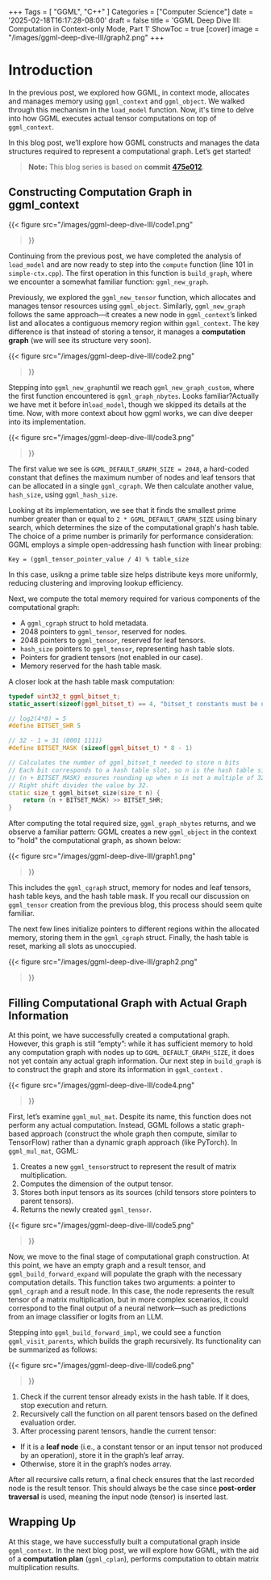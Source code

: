 +++
Tags = [ "GGML", "C++" ]
Categories = ["Computer Science"]
date = '2025-02-18T16:17:28-08:00'
draft = false
title = 'GGML Deep Dive III: Computation in Context-only Mode, Part 1'
ShowToc = true
[cover]
image = "/images/ggml-deep-dive-III/graph2.png"
+++
<!-- 
{{< figure
  src="/images/common/ggml.png"
>}} -->

# Introduction

In the previous post, we explored how GGML, in context mode, allocates and manages memory using `ggml_context` and `ggml_object`. We walked through this mechanism in the `load_model` function. Now, it's time to delve into how GGML executes actual tensor computations on top of `ggml_context`.

In this blog post, we’ll explore how GGML constructs and manages the data structures required to represent a computational graph. Let’s get started!

> **Note:** This blog series is based on **commit** [**475e012**](https://github.com/ggml-org/ggml/tree/475e01227333a3a29ed0859b477beabcc2de7b5e).

## Constructing Computation Graph in ggml_context

<!-- ![img](https://miro.medium.com/v2/resize:fit:1400/1*ZvyQa9IA6uuQUM8OXSmg4w.png) -->
{{< figure
  src="/images/ggml-deep-dive-III/code1.png"
>}}


Continuing from the previous post, we have completed the analysis of `load_model` and are now ready to step into the `compute` function (line 101 in `simple-ctx.cpp`). The first operation in this function is `build_graph`, where we encounter a somewhat familiar function: `ggml_new_graph`.

Previously, we explored the `ggml_new_tensor` function, which allocates and manages tensor resources using `ggml_object`. Similarly, `ggml_new_graph` follows the same approach—it creates a new node in `ggml_context`’s linked list and allocates a contiguous memory region within `ggml_context`. The key difference is that instead of storing a tensor, it manages a **computation graph** (we will see its structure very soon).

<!-- ![img](https://miro.medium.com/v2/resize:fit:1400/1*fWpylFb2pAVcOeG1NcUnEg.png) -->
{{< figure
  src="/images/ggml-deep-dive-III/code2.png"
>}}

Stepping into `ggml_new_graph`until we reach `ggml_new_graph_custom`, where the first function encountered is `ggml_graph_nbytes`. Looks familiar?Actually we have met it before in`load_model`, though we skipped its details at the time. Now, with more context about how ggml works, we can dive deeper into its implementation.

<!-- ![img](https://miro.medium.com/v2/resize:fit:1400/1*31R_do8hD03pkAxJVE_JFA.png) -->
{{< figure
  src="/images/ggml-deep-dive-III/code3.png"
>}}

The first value we see is `GGML_DEFAULT_GRAPH_SIZE = 2048`, a hard-coded constant that defines the maximum number of nodes and leaf tensors that can be allocated in a single `ggml_cgraph`. We then calculate another value, `hash_size`, using `ggml_hash_size`.

Looking at its implementation, we see that it finds the smallest prime number greater than or equal to `2 * GGML_DEFAULT_GRAPH_SIZE` using binary search, which determines the size of the computational graph's hash table. The choice of a prime number is primarily for performance consideration: GGML employs a simple open-addressing hash function with linear probing:

```
Key = (ggml_tensor_pointer_value / 4) % table_size
```

In this case, usikng a prime table size helps distribute keys more uniformly, reducing clustering and improving lookup efficiency.

Next, we compute the total memory required for various components of the computational graph:

- A `ggml_cgraph` struct to hold metadata.
- 2048 pointers to `ggml_tensor`, reserved for nodes.
- 2048 pointers to `ggml_tensor`, reserved for leaf tensors.
- `hash_size` pointers to `ggml_tensor`, representing hash table slots.
- Pointers for gradient tensors (not enabled in our case).
- Memory reserved for the hash table mask.

A closer look at the hash table mask computation:

```c++
typedef uint32_t ggml_bitset_t;
static_assert(sizeof(ggml_bitset_t) == 4, "bitset_t constants must be updated");

// log2(4*8) = 5
#define BITSET_SHR 5  

// 32 - 1 = 31 (0001 1111)
#define BITSET_MASK (sizeof(ggml_bitset_t) * 8 - 1)  

// Calculates the number of ggml_bitset_t needed to store n bits
// Each bit corresponds to a hash table slot, so n is the hash table size.
// (n + BITSET_MASK) ensures rounding up when n is not a multiple of 32.
// Right shift divides the value by 32.
static size_t ggml_bitset_size(size_t n) {
    return (n + BITSET_MASK) >> BITSET_SHR;
}
```

After computing the total required size, `ggml_graph_nbytes` returns, and we observe a familiar pattern: GGML creates a new `ggml_object` in the context to "hold" the computational graph, as shown below:

<!-- ![img](https://miro.medium.com/v2/resize:fit:1400/1*x3ZWcWD_TsSKkcGgeaeSjg.png) -->
{{< figure
  src="/images/ggml-deep-dive-III/graph1.png"
>}}

This includes the `ggml_cgraph` struct, memory for nodes and leaf tensors, hash table keys, and the hash table mask. If you recall our discussion on `ggml_tensor` creation from the previous blog, this process should seem quite familiar.

The next few lines initialize pointers to different regions within the allocated memory, storing them in the `ggml_cgraph` struct. Finally, the hash table is reset, marking all slots as unoccupied.

<!-- ![img](https://miro.medium.com/v2/resize:fit:1400/1*k_04EsQsLxX_RHrjNpzAtg.png) -->
{{< figure
  src="/images/ggml-deep-dive-III/graph2.png"
>}}

## Filling Computational Graph with Actual Graph Information

At this point, we have successfully created a computational graph. However, this graph is still “empty”: while it has sufficient memory to hold any computation graph with nodes up to `GGML_DEFAULT_GRAPH_SIZE`, it does not yet contain any actual graph information. Our next step in `build_graph` is to construct the graph and store its information in `ggml_context` .

<!-- ![img](https://miro.medium.com/v2/resize:fit:1400/1*5fkxnymp1K8bosz1sgzfHQ.png) -->
{{< figure
  src="/images/ggml-deep-dive-III/code4.png"
>}}

First, let’s examine `ggml_mul_mat`. Despite its name, this function does not perform any actual computation. Instead, GGML follows a static graph-based approach (construct the whole graph then compute, similar to TensorFlow) rather than a dynamic graph approach (like PyTorch). In `ggml_mul_mat`, GGML:

1. Creates a new `ggml_tensor`struct to represent the result of matrix multiplication.
2. Computes the dimension of the output tensor.
3. Stores both input tensors as its sources (child tensors store pointers to parent tensors).
4. Returns the newly created `ggml_tensor`.

<!-- ![img](https://miro.medium.com/v2/resize:fit:1400/1*xUWHz5dgMcdrzzNDjkeNDA.png) -->
{{< figure
  src="/images/ggml-deep-dive-III/code5.png"
>}}

Now, we move to the final stage of computational graph construction. At this point, we have an empty graph and a result tensor, and `ggml_build_forward_expand` will populate the graph with the necessary computation details. This function takes two arguments: a pointer to `ggml_cgraph` and a result node. In this case, the node represents the result tensor of a matrix multiplication, but in more complex scenarios, it could correspond to the final output of a neural network—such as predictions from an image classifier or logits from an LLM.

Stepping into `ggml_build_forward_impl`, we could see a function `ggml_visit_parents`, which builds the graph recursively. Its functionality can be summarized as follows:

<!-- ![img](https://miro.medium.com/v2/resize:fit:1400/1*ktaopO5WE9PbOXODd56nig.png) -->
{{< figure
  src="/images/ggml-deep-dive-III/code6.png"
>}}

1. Check if the current tensor already exists in the hash table. If it does, stop execution and return.
2. Recursively call the function on all parent tensors based on the defined evaluation order.
3. After processing parent tensors, handle the current tensor:

- If it is a **leaf node** (i.e., a constant tensor or an input tensor not produced by an operation), store it in the graph’s leaf array.
- Otherwise, store it in the graph’s nodes array.

After all recursive calls return, a final check ensures that the last recorded node is the result tensor. This should always be the case since **post-order traversal** is used, meaning the input node (tensor) is inserted last.

## Wrapping Up

At this stage, we have successfully built a computational graph inside `ggml_context`. In the next blog post, we will explore how GGML, with the aid of a **computation plan** (`ggml_cplan`), performs computation to obtain matrix multiplication results.

